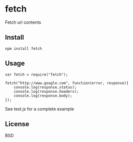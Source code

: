 # fetch

Fetch url contents

## Install

    npm install fetch

## Usage

    var fetch = require("fetch");

    fetch("http://www.google.com", function(error, response){
        console.log(response.status);
        console.log(response.headers);
        console.log(response.body);
    });

See test.js for a complete example

## License

BSD